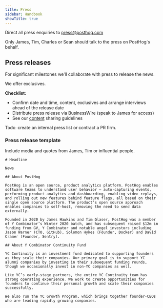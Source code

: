 ```yaml
---
title: Press
sidebar: Handbook
showTitle: true
---
```


Direct all press enquiries to press@posthog.com

Only James, Tim, Charles or Sean should talk to the press on PostHog's behalf.

## Press releases

For significant milestones we'll collaborate with press to release the news.

We offer exclusives.

**Checklist:**

- Confirm date and time, content, exclusives and arrange interviews ahead of the release date
- Distribute press release via BusinessWire (speak to James for access)
- See our [content](../blog) sharing guidelines

Todo: create an internal press list or contract a PR firm.

### Press release template

Include media and quotes from James, Tim or influential people.

```
# Headline

News

## About PostHog

PostHog is an open source, product analytics platform. PostHog enables software teams to understand user behavior – auto-capturing events, performing product analytics and dashboarding, enabling video replays, and rolling out new features behind feature flags, all based on their single open source platform. The product’s open source approach enables companies to self-host, removing the need to send data externally.

Founded in 2020 by James Hawkins and Tim Glaser, PostHog was a member of Y Combinator’s Winter 2020 batch, and has subsequent raised $12m in funding from GV, Y Combinator and notable angel investors including Jason Warner (CTO, GitHub), Solomon Hykes (Founder, Docker) and David Cramer (Founder, Sentry).

## About Y Combinator Continuity Fund

YC Continuity is an investment fund dedicated to supporting founders as they scale their companies. Our primary goal is to support YC alumni companies by investing in their subsequent funding rounds, though we occasionally invest in non-YC companies as well.

Like YC’s early-stage partners, the entire YC Continuity team has strong operating experience. We work to create opportunities for founders to continue their personal growth and scale their companies successfully.

We also run the YC Growth Program, which brings together founder-CEOs who are leading rapidly growing companies.

```
